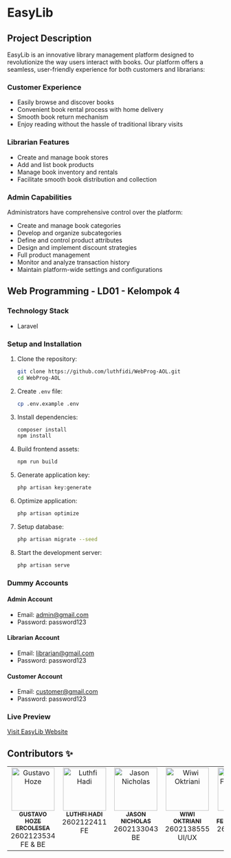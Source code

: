 # EasyLib

## Project Description

EasyLib is an innovative library management platform designed to revolutionize the way users interact with books. Our platform offers a seamless, user-friendly experience for both customers and librarians:

### Customer Experience

-   Easily browse and discover books
-   Convenient book rental process with home delivery
-   Smooth book return mechanism
-   Enjoy reading without the hassle of traditional library visits

### Librarian Features

-   Create and manage book stores
-   Add and list book products
-   Manage book inventory and rentals
-   Facilitate smooth book distribution and collection

### Admin Capabilities

Administrators have comprehensive control over the platform:

-   Create and manage book categories
-   Develop and organize subcategories
-   Define and control product attributes
-   Design and implement discount strategies
-   Full product management
-   Monitor and analyze transaction history
-   Maintain platform-wide settings and configurations

## Web Programming - LD01 - Kelompok 4

### Technology Stack

-   Laravel

### Setup and Installation

1. Clone the repository:
   ```bash
   git clone https://github.com/luthfidi/WebProg-AOL.git
   cd WebProg-AOL
   ```

2. Create `.env` file:
   ```bash
   cp .env.example .env
   ```

3. Install dependencies:
   ```bash
   composer install
   npm install
   ```

4. Build frontend assets:
   ```bash
   npm run build
   ```

5. Generate application key:
   ```bash
   php artisan key:generate
   ```

6. Optimize application:
   ```bash
   php artisan optimize
   ```

7. Setup database:
   ```bash
   php artisan migrate --seed
   ```

8. Start the development server:
   ```bash
   php artisan serve
   ``` 

### Dummy Accounts

#### Admin Account
- Email: admin@gmail.com
- Password: password123

#### Librarian Account
- Email: librarian@gmail.com
- Password: password123

#### Customer Account
- Email: customer@gmail.com
- Password: password123

### Live Preview

[Visit EasyLib Website](https://easylib.vercel.app/)

## Contributors ✨

<table>
  <tbody>
    <tr>
      <td align="center" valign="top" width="14.28%">
        <a href="https://github.com/gustavohoze">
          <img src="https://avatars.githubusercontent.com/u/114294109?v=4?s=100" width="100px" alt="Gustavo Hoze" />
          <br />
          <sub><b>GUSTAVO HOZE ERCOLESEA</b></sub>
        </a>
        <br />2602123534
        <br />FE & BE
      </td>
      <td align="center" valign="top" width="14.28%">
        <a href="https://github.com/luthfidi">
          <img src="https://avatars.githubusercontent.com/u/114864625?v=4?s=100" width="100px" alt="Luthfi Hadi" />
          <br />
          <sub><b>LUTHFI HADI</b></sub>
        </a>
        <br />2602122411
        <br />FE
      </td>
      <td align="center" valign="top" width="14.28%">
        <a href="https://github.com/Jasonicholas">
          <img src="https://ui-avatars.com/api/?size=100&name=Jason+Nicholas" width="100px" alt="Jason Nicholas" />
          <br />
          <sub><b>JASON NICHOLAS</b></sub>
        </a>
        <br />2602133043
        <br />BE
      </td>
      <td align="center" valign="top" width="14.28%">
        <a href="https://github.com/wiwioktriani">
          <img src="https://avatars.githubusercontent.com/u/114148969?v=4?s=100" width="100px" alt="Wiwi Oktriani" />
          <br />
          <sub><b>WIWI OKTRIANI</b></sub>
        </a>
        <br />2602138555
        <br />UI/UX
      </td>
      <td align="center" valign="top" width="14.28%">
        <a href="https://github.com/rengco">
          <img src="https://ui-avatars.com/api/?size=100&name=Yesica+Ferenlorensa" width="100px" alt="Yesica Ferenlorensa" />
          <br />
          <sub><b>YESICA FERENLORENSA</b></sub>
        </a>
        <br />2602136700
        <br />UI/UX
      </td>
    </tr>
  </tbody>
</table>